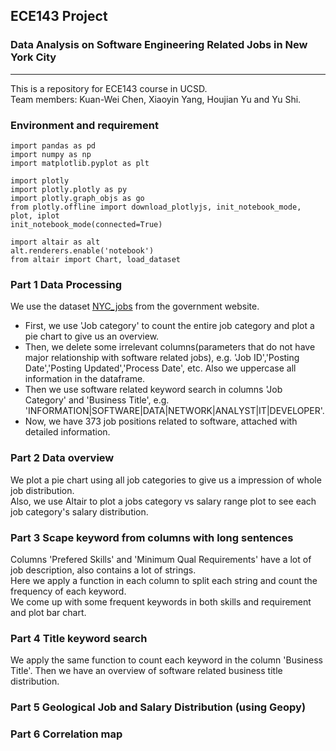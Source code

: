 ## ECE143 Project 
### Data Analysis on Software Engineering Related Jobs in New York City
----
This is a repository for ECE143 course in UCSD.  
Team members: Kuan-Wei Chen, Xiaoyin Yang, Houjian Yu and Yu Shi.

### Environment and requirement
```
import pandas as pd
import numpy as np
import matplotlib.pyplot as plt
```
```
import plotly
import plotly.plotly as py
import plotly.graph_objs as go
from plotly.offline import download_plotlyjs, init_notebook_mode, plot, iplot
init_notebook_mode(connected=True)
```
```
import altair as alt
alt.renderers.enable('notebook')
from altair import Chart, load_dataset
```


### Part 1 Data Processing
We use the dataset [NYC_jobs](https://catalog.data.gov/dataset/nyc-jobs-26c80) from the government website.  
- First, we use 'Job category' to count the entire job category and plot a pie chart to give us an overview.  
- Then, we delete some irrelevant columns(parameters that do not have major relationship with software related jobs), e.g. 'Job ID','Posting Date','Posting Updated','Process Date', etc. Also we uppercase all information in the dataframe.  
- Then we use software related keyword search in columns 'Job Category' and 'Business Title', e.g. 'INFORMATION|SOFTWARE|DATA|NETWORK|ANALYST|IT|DEVELOPER'.  
- Now, we have 373 job positions related to software, attached with detailed information.

### Part 2 Data overview
We plot a pie chart using all job categories to give us a impression of whole job distribution.  
Also, we use Altair to plot a jobs category vs salary range plot to see each job category's salary distribution.

### Part 3 Scape keyword from columns with long sentences 
Columns 'Prefered Skills' and 'Minimum Qual Requirements' have a lot of job description, also contains a lot of strings.  
Here we apply a function in each column to split each string and count the frequency of each keyword.  
We come up with some frequent keywords in both skills and requirement and plot bar chart.  

### Part 4 Title keyword search
We apply the same function to count each keyword in the column 'Business Title'. Then we have an overview of software related business title distribution.

### Part 5 Geological Job and Salary Distribution (using Geopy)

### Part 6 Correlation map
